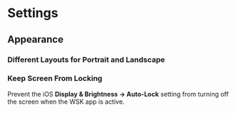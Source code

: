 # Settings

## Appearance

### Different Layouts for Portrait and Landscape

### Keep Screen From Locking
Prevent the iOS **Display & Brightness -> Auto-Lock** setting from turning off the screen when the WSK app is active.

